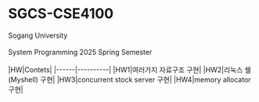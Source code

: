 # SGCS-CSE4100
Sogang University
<br><br>
System Programming 2025 Spring Semester
<br><br>
|HW|Contets|
|------|----------|
|HW1|여러가지 자료구조 구현|
|HW2|리눅스 쉘(Myshell) 구현|
|HW3|concurrent stock server 구현|
|HW4|memory allocator 구현|
